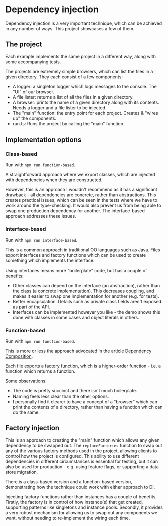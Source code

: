 # Dependency injection

Dependency injection is a very important technique, which can be achieved in any number of ways.
This project showcases a few of them.

## The project

Each example implements the same project in a different way, along with some accompanying tests.

The projects are extremely simple browsers, which can list the files in a given directory. They each consist of a few components:

* A logger: a singleton logger which logs messages to the console. The "UI" of our browser.
* A file lister: returns a list of all the files in a given directory.
* A browser: prints the name of a given directory along with its contents. Needs a logger and a file lister to be injected.
* The "main" function: the entry point for each project. Creates & "wires up" the components.
* run.ts: Runs the project by calling the "main" function.

## Implementation options

### Class-based

Run with `npm run function-based`.

A straightforward approach where we export classes, which are injected with dependencies when they are constructed.

However, this is an approach I wouldn't recommend as it has a significant drawback - all dependencies are concrete, rather than abstractions.
This creates practical issues, which can be seen in the tests where we have to work around the type-checking.
It would also prevent us from being able to swap one production dependency for another. The interface-based approach addresses these issues. 

### Interface-based

Run with `npm run interface-based`.

This is a common approach in traditional OO languages such as Java.
Files export interfaces and factory functions which can be used to create something which implements the interface.

Using interfaces means more "boilerplate" code, but has a couple of benefits:

* Other classes can depend on the interface (an abstraction), rather than the class (a concrete implementation).
  This decreases coupling, and makes it easier to swap one implementation for another (e.g. for tests).
* Better encapsulation. Details such as private class fields aren't exposed as part of the API.
* Interfaces can be implemented however you like - the demo shows this done with classes in some cases and object literals in others.

### Function-based

Run with `npm run function-based`.

This is more or less the approach advocated in the article [Dependency Composition][dependency-composition].

Each file exports a factory function, which is a higher-order function - i.e. a function which returns a function.

Some observations:

* The code is pretty succinct and there isn't much boilerplate.
* Naming feels less clear than the other options.
* I personally find it clearer to have a concept of a "browser" which can print the contents of a directory, rather than having a function which can do the same.

## Factory injection

This is an approach to creating the "main" function which allows any given dependency to be swapped out.
The `replaceFactories` function to swap out any of the various factory methods used in the project, allowing clients to control how the project is configured.
This ability to use different dependencies in different circumstances is essential for testing, but it can also be used for production - e.g. using feature flags, or supporting a data store migration.

There is a class-based version and a function-based version, demonstrating how the technique could work with either approach to DI. 

Injecting factory functions rather than instances has a couple of benefits.
Firstly, the factory is in control of how instance(s) that get created, supporting patterns like singletons and instance pools.
Secondly, it provides a very robust mechanism for allowing us to swap out any components we want, without needing to re-implement the wiring each time.


[dependency-composition]: https://martinfowler.com/articles/dependency-composition.html

